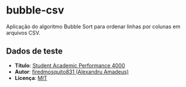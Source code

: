 # bubble-csv

Aplicação do algoritmo Bubble Sort para ordenar linhas por colunas em arquivos CSV.

## Dados de teste

- **Título**: [Student Academic Performance 4000](https://www.kaggle.com/datasets/firedmosquito831/student-academic-performance-simulation-4000)
- **Autor**: [firedmosquito831 (Alexandru Amadeus)](https://www.kaggle.com/firedmosquito831)
- **Licença**: [MIT](https://www.mit.edu/~amini/LICENSE.md)